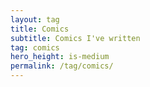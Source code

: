 ```yaml
---
layout: tag
title: Comics
subtitle: Comics I've written
tag: comics
hero_height: is-medium
permalink: /tag/comics/
---
```


